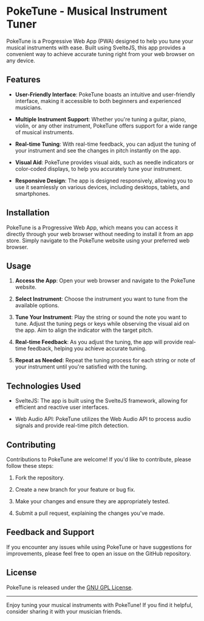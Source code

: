 # PokeTune - Musical Instrument Tuner

PokeTune is a Progressive Web App (PWA) designed to help you tune your musical instruments with ease. Built using SvelteJS, this app provides a convenient way to achieve accurate tuning right from your web browser on any device.

## Features

- **User-Friendly Interface**: PokeTune boasts an intuitive and user-friendly interface, making it accessible to both beginners and experienced musicians.

- **Multiple Instrument Support**: Whether you're tuning a guitar, piano, violin, or any other instrument, PokeTune offers support for a wide range of musical instruments.

- **Real-time Tuning**: With real-time feedback, you can adjust the tuning of your instrument and see the changes in pitch instantly on the app.

- **Visual Aid**: PokeTune provides visual aids, such as needle indicators or color-coded displays, to help you accurately tune your instrument.

- **Responsive Design**: The app is designed responsively, allowing you to use it seamlessly on various devices, including desktops, tablets, and smartphones.

## Installation

PokeTune is a Progressive Web App, which means you can access it directly through your web browser without needing to install it from an app store. Simply navigate to the PokeTune website using your preferred web browser.

## Usage

1. **Access the App**: Open your web browser and navigate to the PokeTune website.

2. **Select Instrument**: Choose the instrument you want to tune from the available options.

3. **Tune Your Instrument**: Play the string or sound the note you want to tune. Adjust the tuning pegs or keys while observing the visual aid on the app. Aim to align the indicator with the target pitch.

4. **Real-time Feedback**: As you adjust the tuning, the app will provide real-time feedback, helping you achieve accurate tuning.

5. **Repeat as Needed**: Repeat the tuning process for each string or note of your instrument until you're satisfied with the tuning.

## Technologies Used

- SvelteJS: The app is built using the SvelteJS framework, allowing for efficient and reactive user interfaces.

- Web Audio API: PokeTune utilizes the Web Audio API to process audio signals and provide real-time pitch detection.

## Contributing

Contributions to PokeTune are welcome! If you'd like to contribute, please follow these steps:

1. Fork the repository.

2. Create a new branch for your feature or bug fix.

3. Make your changes and ensure they are appropriately tested.

4. Submit a pull request, explaining the changes you've made.

## Feedback and Support

If you encounter any issues while using PokeTune or have suggestions for improvements, please feel free to open an issue on the GitHub repository.

## License

PokeTune is released under the [GNU GPL License](LICENSE).

---

Enjoy tuning your musical instruments with PokeTune! If you find it helpful, consider sharing it with your musician friends.
